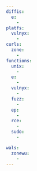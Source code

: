 ```yaml
---
diffis:
  e:
    -
platfs:
  vulnyx:
    -
curls:
  zone:
    -
functions:
  unix:
    -
  e:
    -
  vulnyx:
    -
  fuzz:
    -
  ep:
    -
  rce:
    -
  sudo:
    -

wals:
  zonewu:
    -
---
```

